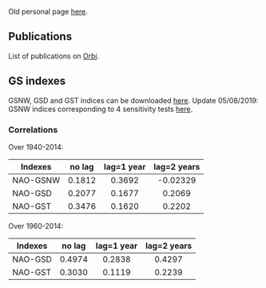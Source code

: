 

Old personal page [here](http://modb.oce.ulg.ac.be/mediawiki/index.php/User:Swat).

## Publications

List of publications on <a href="http://orbi.ulg.ac.be/simple-search?query=%28%28uid%3Au220366%29%29&amp;title=Publications+of+Sylvain+Watelet&amp;sort_by0=1&amp;order0=DESC&amp;sort_by1=3&amp;order1=ASC&amp;sort_by2=2&amp;order2=ASC">Orbi</a>.

## GS indexes

GSNW, GSD and GST indices can be downloaded [here](https://raw.githubusercontent.com/swatelet/swatelet.github.io/master/GSindexes_1940_2014_release20170717.txt). Update 05/08/2019: GSNW indices corresponding to 4 sensitivity tests [here](https://raw.githubusercontent.com/swatelet/swatelet.github.io/master/GSNW_S1_S2_S3_S4_19402014_release20190508.txt).

### Correlations

Over 1940-2014:

|Indexes|no lag|lag=1 year|lag=2 years|
|---|:-------:|:-------:|:---:|
|NAO-GSNW|0.1812|0.3692|-0.02329|
|NAO-GSD|0.2077|0.1677|0.2069|
|NAO-GST|0.3476|0.1620|0.2202|


Over 1960-2014:

|Indexes|no lag|lag=1 year|lag=2 years|
|---|:-------:|:-------:|:---:|
|NAO-GSD|0.4974|0.2838|0.4297|
|NAO-GST|0.3030|0.1119|0.2239|
